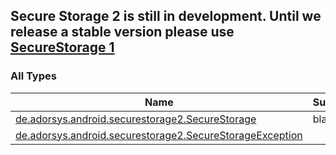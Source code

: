 

## Secure Storage 2 is still in development. Until we release a stable version please use [SecureStorage 1](https://github.com/adorsys/secure-storage-android)

### All Types

| Name | Summary |
|---|---|
| [de.adorsys.android.securestorage2.SecureStorage](../de.adorsys.android.securestorage2/-secure-storage/index.md) | bla |
| [de.adorsys.android.securestorage2.SecureStorageException](../de.adorsys.android.securestorage2/-secure-storage-exception/index.md) |  |
